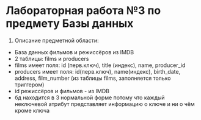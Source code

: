 # Лабораторная работа №3 по предмету Базы данных
1. Описание предметной области:
* База данных фильмов и режиссёров из IMDB
* 2 таблицы: films и producers
* films имеет поля: id (перв.ключ), title (индекс), name, producer_id
* producers имеет поля: id(перв.ключ), name(индекс), birth_date, address, film_number (из таблицы films, заполняется только триггером)
* id режиссёров и фильмов - из IMDB
* бд находится в 3 нормальной форме потому что каждый неключевой атрибут представляет информацию о ключе и ни о чём кроме ключа

